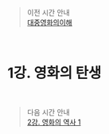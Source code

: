 > 이전 시간 안내  
> [대중영화의이해](./Understanding_of_POP_films.md)  

<br>

# 1강. 영화의 탄생  

<br>

> 다음 시간 안내  
> [2강. 영화의 역사 1](./02_History_of_Movies1.md)  